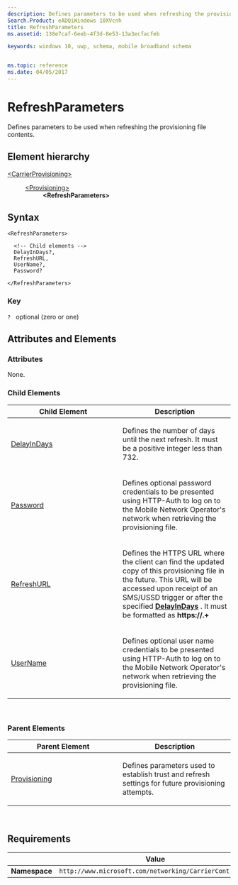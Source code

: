 ```yaml
---
description: Defines parameters to be used when refreshing the provisioning file contents.
Search.Product: eADQiWindows 10XVcnh
title: RefreshParameters
ms.assetid: 138e7caf-6eeb-4f3d-8e53-13a3ecfacfeb

keywords: windows 10, uwp, schema, mobile broadband schema


ms.topic: reference
ms.date: 04/05/2017
---
```


# RefreshParameters


Defines parameters to be used when refreshing the provisioning file contents.

## Element hierarchy

<dl>
<dt><a href="element-carrierprovisioning.md">&lt;CarrierProvisioning&gt;</a></dt>
<dd>
<dl>
<dt><a href="element-provisioning.md">&lt;Provisioning&gt;</a></dt>
<dd><b>&lt;RefreshParameters&gt;</b></dd>
</dl>
</dd>
</dl>

## Syntax

``` syntax
<RefreshParameters>

  <!-- Child elements -->
  DelayInDays?,
  RefreshURL,
  UserName?,
  Password?

</RefreshParameters>
```

### Key

`?`   optional (zero or one)

## Attributes and Elements


### Attributes

None.

### Child Elements

<table>
<colgroup>
<col width="50%" />
<col width="50%" />
</colgroup>
<thead>
<tr class="header">
<th>Child Element</th>
<th>Description</th>
</tr>
</thead>
<tbody>
<tr class="odd">
<td><a href="element-delayindays.md">DelayInDays</a> </td>
<td><p>Defines the number of days until the next refresh. It must be a positive integer less than 732.</p></td>
</tr>
<tr class="even">
<td><a href="element-password.md">Password</a> </td>
<td><p>Defines optional password credentials to be presented using HTTP-Auth to log on to the Mobile Network Operator's network when retrieving the provisioning file.</p></td>
</tr>
<tr class="odd">
<td><a href="element-refreshurl.md">RefreshURL</a> </td>
<td><p>Defines the HTTPS URL where the client can find the updated copy of this provisioning file in the future. This URL will be accessed upon receipt of an SMS/USSD trigger or after the specified <a href="element-delayindays.md"><strong>DelayInDays</strong></a> . It must be formatted as <strong>https://.+</strong></p></td>
</tr>
<tr class="even">
<td><a href="element-username.md">UserName</a> </td>
<td><p>Defines optional user name credentials to be presented using HTTP-Auth to log on to the Mobile Network Operator's network when retrieving the provisioning file.</p></td>
</tr>
</tbody>
</table>

 

### Parent Elements

<table>
<colgroup>
<col width="50%" />
<col width="50%" />
</colgroup>
<thead>
<tr class="header">
<th>Parent Element</th>
<th>Description</th>
</tr>
</thead>
<tbody>
<tr class="odd">
<td><a href="element-provisioning.md">Provisioning</a> </td>
<td><p>Defines parameters used to establish trust and refresh settings for future provisioning attempts.</p></td>
</tr>
</tbody>
</table>

 

## Requirements

|          | Value        |
|----------|--------------|
| **Namespace** | `http://www.microsoft.com/networking/CarrierControl/v1` |

 

 



